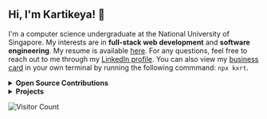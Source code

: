 ## Hi, I'm Kartikeya! 🤩

<!-- #### 🔗 Website: [kxrt.me](https://kxrt.me) -->

I'm a computer science undergraduate at the National University of Singapore. My interests are in **full-stack web development** and **software engineering**. My resume is available [here](https://kxrt.me/Kartikeya_Resume.pdf). For any questions, feel free to reach out to me through my [LinkedIn profile](https://www.linkedin.in/in/kvrtikeya). You can also view my [business card](https://github.com/kxrt/business-card) in your own terminal by running the following commmand: `npx kxrt`.

<details>
  <summary><b>Open Source Contributions</b></summary>
  
* nodejs/nodejs.dev#2950: Fixed a bug where the download button was unusable for a period of time whenever major version overhauls were in progress.
</details>

<details>
  <summary><b>Projects</b></summary>
  
###### Juniors Club Project - Google Developer Student Clubs NUS (GDSC-NUS)
I am part of a team of 15 other software engineers building a learning and content management system for FoodBank Singapore, to revolutionise in-person and digital teaching programs around food security. Check out the codebase [here](https://github.com/Project-Juniors-Club/jc-app).

###### RVRC Symposium
I was invited to develop a new website for the revamped annual NUS RVRC Symposium, which I implemented in React.js using WordPress CMS as a backend. Check out my code [here](https://github.com/kxrt/rvrc-blog). Check out the website [here](https://rvrc-blog.vercel.app).

###### Artemis - CS2103T Project
CS2103T is a CS module at the National University of Singapore, which constitutes the guided development of brown-field software engineering projects. Check out my chatbot written in Java 11 for the module [here](https://github.com/kxrt/ip).

###### OpenMic - CP2106 Project
CP2106 is a CS module at the National University of Singapore, which constitutes an independently developed software engineering project. Check out my CP2106 project developed during Summer 2022 [here](https://github.com/open-mic-orbital/OpenMic), developed in conjunction with [nramapurath](https://github.com/nramapurath).
</details>

![Visitor Count](https://komarev.com/ghpvc/?username=kxrt&label=Profile%20views&color=0e75b6&style=flat)
